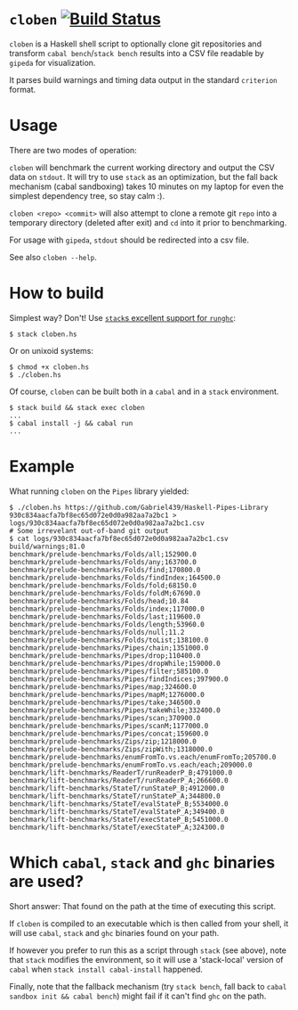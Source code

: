 # `cloben` [![Build Status](https://travis-ci.org/sgraf812/cloben.svg?branch=master)](https://travis-ci.org/sgraf812/cloben)

`cloben` is a Haskell shell script to optionally clone git repositories and transform `cabal bench`/`stack bench` results into a CSV file readable by `gipeda` for visualization.

It parses build warnings and timing data output in the standard `criterion` format.

# Usage

There are two modes of operation:

`cloben` will benchmark the current working directory and output the CSV data on `stdout`. It will try to use `stack` as an optimization, but the fall back mechanism (cabal sandboxing) takes 10 minutes on my laptop for even the simplest dependency tree, so stay calm :).

`cloben <repo> <commit>` will also attempt to clone a remote git `repo` into a temporary directory (deleted after exit) and `cd` into it prior to benchmarking.

For usage with `gipeda`, `stdout` should be redirected into a csv file.

See also `cloben --help`.

# How to build

Simplest way? Don't! Use [`stack`s excellent support for `runghc`](http://docs.haskellstack.org/en/stable/GUIDE.html#script-interpreter):
```
$ stack cloben.hs
```
Or on unixoid systems:
```
$ chmod +x cloben.hs
$ ./cloben.hs
```

Of course, `cloben` can be built both in a `cabal` and in a `stack` environment.
```
$ stack build && stack exec cloben
...
$ cabal install -j && cabal run
...
```

# Example

What running `cloben` on the `Pipes` library yielded:

```
$ ./cloben.hs https://github.com/Gabriel439/Haskell-Pipes-Library 930c834aacfa7bf8ec65d072e0d0a982aa7a2bc1 > logs/930c834aacfa7bf8ec65d072e0d0a982aa7a2bc1.csv
# Some irrevelant out-of-band git output
$ cat logs/930c834aacfa7bf8ec65d072e0d0a982aa7a2bc1.csv
build/warnings;81.0
benchmark/prelude-benchmarks/Folds/all;152900.0
benchmark/prelude-benchmarks/Folds/any;163700.0
benchmark/prelude-benchmarks/Folds/find;170800.0
benchmark/prelude-benchmarks/Folds/findIndex;164500.0
benchmark/prelude-benchmarks/Folds/fold;68150.0
benchmark/prelude-benchmarks/Folds/foldM;67690.0
benchmark/prelude-benchmarks/Folds/head;10.84
benchmark/prelude-benchmarks/Folds/index;117000.0
benchmark/prelude-benchmarks/Folds/last;119600.0
benchmark/prelude-benchmarks/Folds/length;53960.0
benchmark/prelude-benchmarks/Folds/null;11.2
benchmark/prelude-benchmarks/Folds/toList;138100.0
benchmark/prelude-benchmarks/Pipes/chain;1351000.0
benchmark/prelude-benchmarks/Pipes/drop;110400.0
benchmark/prelude-benchmarks/Pipes/dropWhile;159000.0
benchmark/prelude-benchmarks/Pipes/filter;585100.0
benchmark/prelude-benchmarks/Pipes/findIndices;397900.0
benchmark/prelude-benchmarks/Pipes/map;324600.0
benchmark/prelude-benchmarks/Pipes/mapM;1276000.0
benchmark/prelude-benchmarks/Pipes/take;346500.0
benchmark/prelude-benchmarks/Pipes/takeWhile;332400.0
benchmark/prelude-benchmarks/Pipes/scan;370900.0
benchmark/prelude-benchmarks/Pipes/scanM;1177000.0
benchmark/prelude-benchmarks/Pipes/concat;159600.0
benchmark/prelude-benchmarks/Zips/zip;1218000.0
benchmark/prelude-benchmarks/Zips/zipWith;1318000.0
benchmark/prelude-benchmarks/enumFromTo.vs.each/enumFromTo;205700.0
benchmark/prelude-benchmarks/enumFromTo.vs.each/each;209000.0
benchmark/lift-benchmarks/ReaderT/runReaderP_B;4791000.0
benchmark/lift-benchmarks/ReaderT/runReaderP_A;266600.0
benchmark/lift-benchmarks/StateT/runStateP_B;4912000.0
benchmark/lift-benchmarks/StateT/runStateP_A;344800.0
benchmark/lift-benchmarks/StateT/evalStateP_B;5534000.0
benchmark/lift-benchmarks/StateT/evalStateP_A;349400.0
benchmark/lift-benchmarks/StateT/execStateP_B;5451000.0
benchmark/lift-benchmarks/StateT/execStateP_A;324300.0
```

# Which `cabal`, `stack` and `ghc` binaries are used?

Short answer: That found on the path at the time of executing this script.

If `cloben` is compiled to an executable which is then called from your shell,
it will use `cabal`, `stack` and `ghc` binaries found on your path.

If however you prefer to run this as a script through `stack` (see above),
note that `stack` modifies the environment, so it will use a 'stack-local' version
of `cabal` when `stack install cabal-install` happened.

Finally, note that the fallback mechanism (try `stack bench`, fall back to `cabal sandbox init && cabal bench`)
might fail if it can't find `ghc` on the path.

